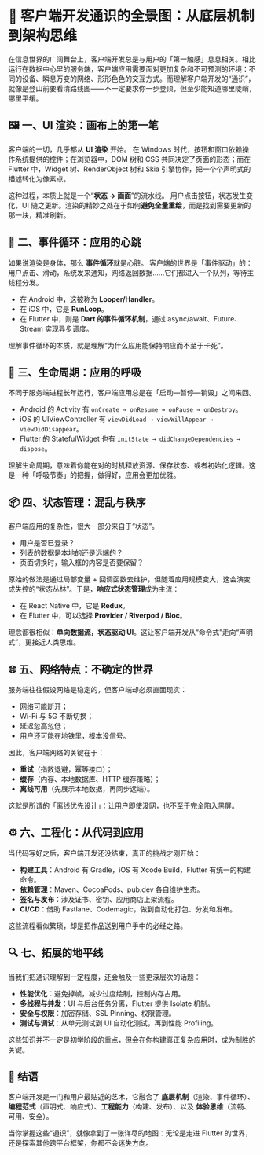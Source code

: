 # 🌌 客户端开发通识的全景图：从底层机制到架构思维

在信息世界的广阔舞台上，客户端开发总是与用户的「第一触感」息息相关。相比运行在数据中心里的服务端，客户端应用需要面对更加复杂和不可预测的环境：不同的设备、瞬息万变的网络、形形色色的交互方式。而理解客户端开发的“通识”，就像是登山前要看清路线图——不一定要求你一步登顶，但至少能知道哪里陡峭，哪里平缓。

## 🖼️ 一、UI 渲染：画布上的第一笔

客户端的一切，几乎都从 **UI 渲染** 开始。
在 Windows 时代，按钮和窗口依赖操作系统提供的控件；在浏览器中，DOM 树和 CSS 共同决定了页面的形态；而在 Flutter 中，Widget 树、RenderObject 树和 Skia 引擎协作，把一个个声明式的描述转化为像素点。

这种过程，本质上就是一个“**状态 → 画面**”的流水线。
用户点击按钮，状态发生变化，UI 随之更新。渲染的精妙之处在于如何**避免全量重绘**，而是找到需要更新的那一块，精准刷新。

## 🔄 二、事件循环：应用的心跳

如果说渲染是身体，那么 **事件循环**就是心脏。
客户端的世界是「事件驱动」的：用户点击、滑动，系统发来通知，网络返回数据……它们都进入一个队列，等待主线程分发。

* 在 Android 中，这被称为 **Looper/Handler**。
* 在 iOS 中，它是 **RunLoop**。
* 在 Flutter 中，则是 **Dart 的事件循环机制**，通过 async/await、Future、Stream 实现异步调度。

理解事件循环的本质，就是理解“为什么应用能保持响应而不至于卡死”。

## 🌱 三、生命周期：应用的呼吸

不同于服务端进程长年运行，客户端应用总是在「启动—暂停—销毁」之间来回。

* Android 的 Activity 有 `onCreate → onResume → onPause → onDestroy`。
* iOS 的 UIViewController 有 `viewDidLoad → viewWillAppear → viewDidDisappear`。
* Flutter 的 StatefulWidget 也有 `initState → didChangeDependencies → dispose`。

理解生命周期，意味着你能在对的时机释放资源、保存状态、或者初始化逻辑。这是一种「呼吸节奏」的把握，做得好，应用会更加优雅。

## 📦 四、状态管理：混乱与秩序

客户端应用的复杂性，很大一部分来自于“状态”。

* 用户是否已登录？
* 列表的数据是本地的还是远端的？
* 页面切换时，输入框的内容是否要保留？

原始的做法是通过局部变量 + 回调函数去维护，但随着应用规模变大，这会演变成失控的“状态丛林”。于是，**响应式状态管理**成为主流：

* 在 React Native 中，它是 **Redux**。
* 在 Flutter 中，可以选择 **Provider / Riverpod / Bloc**。

理念都很相似：**单向数据流，状态驱动 UI**。这让客户端开发从“命令式”走向“声明式”，更接近人类思维。

## 🌐 五、网络特点：不确定的世界

服务端往往假设网络是稳定的，但客户端却必须直面现实：

* 网络可能断开；
* Wi-Fi 与 5G 不断切换；
* 延迟忽高忽低；
* 用户还可能在地铁里，根本没信号。

因此，客户端网络的关键在于：

* **重试**（指数退避，幂等接口）；
* **缓存**（内存、本地数据库、HTTP 缓存策略）；
* **离线可用**（先展示本地数据，再同步远端）。

这就是所谓的「离线优先设计」：让用户即使没网，也不至于完全陷入黑屏。

## ⚙️ 六、工程化：从代码到应用

当代码写好之后，客户端开发还没结束，真正的挑战才刚开始：

* **构建工具**：Android 有 Gradle，iOS 有 Xcode Build，Flutter 有统一的构建命令。
* **依赖管理**：Maven、CocoaPods、pub.dev 各自维护生态。
* **签名与发布**：涉及证书、密钥、应用商店上架流程。
* **CI/CD**：借助 Fastlane、Codemagic，做到自动化打包、分发和发布。

这些流程看似繁琐，却是把作品送到用户手中的必经之路。

## 🔍 七、拓展的地平线

当我们把通识理解到一定程度，还会触及一些更深层次的话题：

* **性能优化**：避免掉帧，减少过度绘制，控制内存占用。
* **多线程与并发**：UI 与后台任务分离，Flutter 提供 Isolate 机制。
* **安全与权限**：加密存储、SSL Pinning、权限管理。
* **测试与调试**：从单元测试到 UI 自动化测试，再到性能 Profiling。

这些知识并不一定是初学阶段的重点，但会在你构建真正复杂应用时，成为制胜的关键。

## 🌟 结语

客户端开发是一门和用户最贴近的艺术，它融合了 **底层机制**（渲染、事件循环）、**编程范式**（声明式、响应式）、**工程能力**（构建、发布）、以及 **体验思维**（流畅、可用、安全）。

当你掌握这些“通识”，就像拿到了一张详尽的地图：无论是走进 Flutter 的世界，还是探索其他跨平台框架，你都不会迷失方向。